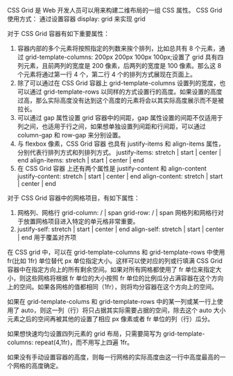 CSS Grid 是 Web 开发人员可以用来构建二维布局的一组 CSS 属性。
CSS Grid 使用方式：
通过设置容器 display: grid 来实现 grid

对于 CSS Grid 容器有如下重要属性：

1. 容器内部的多个元素将按照指定的列数来挨个排列，比如总共有 8 个元素，通过 grid-template-columns: 200px 200px 100px 100px;设置了 grid 具有四列元素，且前两列的宽度是 200 像素，后两列的宽度是 100 像素。那么这 8 个元素将通过第一行 4 个，第二行 4 个的排列方式展现在页面上。
2. 除了可以通过在 CSS Grid 容器上 grid-template-columns 设置列的宽度，也可以通过 grid-template-rows 以同样的方式设置行的高度。如果设置的高度过高，那么实际高度没有达到这个高度的元素将会以其实际高度展示而不是被拉长。
3. 可以通过 gap 属性设置 grid 容器中的间距，gap 属性设置的间距不仅适用于列之间，也适用于行之间，如果想单独设置列间距和行间距，可以通过 column-gap 和 row-gap 来分别设置。
4. 与 flexbox 像素，CSS Grid 容器 也具有 justify-items 和 align-items 属性，分别代表行排列方式和列排列方式。
   justify-items: stretch | start | center | end
   align-items: stretch | start | center | end
5. 在 CSS Grid 容器 上还有两个属性是 justify-content 和 align-content
   justify-content: stretch | start | center | end
   align-content: stretch | start | center | end

对于 CSS Grid 容器中的网格项目，有如下属性：

1. 网格列、网格行
   grid-column: <start line> / <end line> | span <number>
   grid-row: <start line> / <end line> | span <number>
   网格列和网格行对于放置网格项目进入特定的单元格非常重要。
2. justify-self: stretch | start | center | end
   align-self: stretch | start | center | end
   用于覆盖对齐项

在 CSS grid 中，可以在 grid-template-columns 和 grid-template-rows 中使用 fr(比如 1fr) 单位替代 px 单位指定大小。这样可以使对应的列或行填满 CSS Grid 容器中在指定方向上的所有剩余空间。如果对所有网格都使用了 fr 单位来指定大小，则这些网格将根据 fr 单位的大小按照 fr 单位的比例瓜分占满容器在这个方向上的空间。如果各网格的值都相同（1fr），则将均分容器在这个方向上的空间。

如果在 grid-template-colums 和 grid-template-rows 中的某一列或某一行上使用了 auto，则这一列（行）将只占据其实际需要占据的空间，除去这个 auto 大小元素之后的空间再被其他的设置了相应 px 像素或者 fr 单位的列（行）瓜分。

如果想快速均匀设置四列元素的 grid 布局，只需要简写为 grid-template-columns: repeat(4,1fr)，而不用写上四遍 1fr。

如果没有手动设置容器的高度，则每一行网格的实际高度由这一行中高度最高的一个网格的高度确定。
